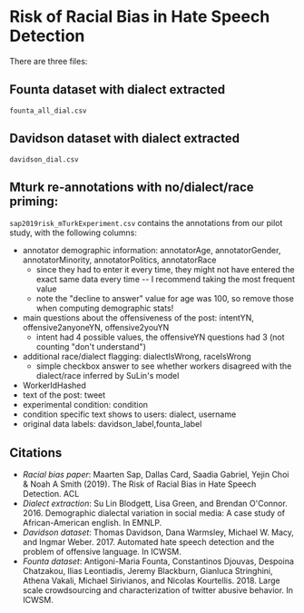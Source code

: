 # Risk of Racial Bias in Hate Speech Detection

There are three files:

## Founta dataset with dialect extracted
`founta_all_dial.csv`


## Davidson dataset with dialect extracted
`davidson_dial.csv`


## Mturk re-annotations with no/dialect/race priming:

`sap2019risk_mTurkExperiment.csv` contains the annotations from our pilot study, with the following columns:
- annotator demographic information: annotatorAge, annotatorGender, annotatorMinority, annotatorPolitics, annotatorRace
  - since they had to enter it every time, they might not have entered the exact same data every time -- I recommend taking the most frequent value
  - note the "decline to answer" value for age was 100, so remove those when computing demographic stats!
- main questions about the offensiveness of the post: intentYN, offensive2anyoneYN, offensive2youYN
  - intent had 4 possible values, the offensiveYN questions had 3 (not counting "don't understand")
- additional race/dialect flagging: dialectIsWrong, raceIsWrong
  - simple checkbox answer to see whether workers disagreed with the dialect/race inferred by SuLin's model
- WorkerIdHashed
- text of the post: tweet
- experimental condition: condition
- condition specific text shows to users: dialect, username
- original data labels: davidson_label,founta_label


## Citations
- *Racial bias paper*:
Maarten Sap, Dallas Card, Saadia Gabriel, Yejin Choi & Noah A Smith (2019). The Risk of Racial Bias in Hate Speech Detection. ACL
- *Dialect extraction*:
Su Lin Blodgett, Lisa Green, and Brendan O'Connor. 2016. Demographic dialectal variation in social media: A case study of African-American english. In EMNLP.
- *Davidson dataset*:
Thomas Davidson, Dana Warmsley, Michael W. Macy, and Ingmar Weber. 2017. Automated hate speech detection and the problem of offensive language. In ICWSM.
- *Founta dataset*:
Antigoni-Maria Founta, Constantinos Djouvas, Despoina Chatzakou, Ilias Leontiadis, Jeremy Blackburn, Gianluca Stringhini, Athena Vakali, Michael Sirivianos, and Nicolas Kourtellis. 2018. Large
scale crowdsourcing and characterization of twitter abusive behavior. In ICWSM. 
